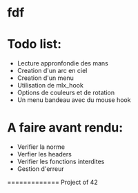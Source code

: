 fdf
=========

Todo list:
==========
- Lecture appronfondie des mans
- Creation d'un arc en ciel
- Creation d'un menu
- Utilisation de mlx_hook
- Options de couleurs et de rotation
- Un menu bandeau avec du mouse hook

A faire avant rendu:
====================
- Verifier la norme
- Verfier les headers
- Verifier les fonctions interdites
- Gestion d'erreur

=============
Project of 42
